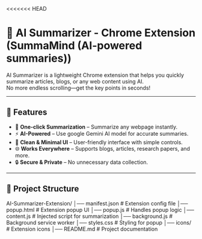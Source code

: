 <<<<<<< HEAD
# 🧠 AI Summarizer - Chrome Extension (SummaMind (AI-powered summaries))




AI Summarizer is a lightweight Chrome extension that helps you quickly summarize articles, blogs, or any web content using AI.  
No more endless scrolling—get the key points in seconds!

---

## 🚀 Features
- 📑 **One-click Summarization** – Summarize any webpage instantly.  
- ⚡ **AI-Powered** – Use google Gemini AI model for accurate summaries.  
- 🎨 **Clean & Minimal UI** – User-friendly interface with simple controls.  
- 🌐 **Works Everywhere** – Supports blogs, articles, research papers, and more.  
- 🔒 **Secure & Private** – No unnecessary data collection.  

---

## 📂 Project Structure
AI-Summarizer-Extension/
│── manifest.json        # Extension config file
│── popup.html           # Extension popup UI
│── popup.js             # Handles popup logic
│── content.js           # Injected script for summarization
│── background.js        # Background service worker
│── styles.css           # Styling for popup
│── icons/               # Extension icons
│── README.md            # Project documentation

